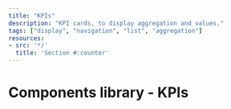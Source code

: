 ```yaml
---
title: "KPIs"
description: "KPI cards, to display aggregation and values."
tags: ["display", "navigation", "list", "aggregation"]
resources:
- src: '*/'
  title: 'Section #:counter'
---
```



# Components library - KPIs


